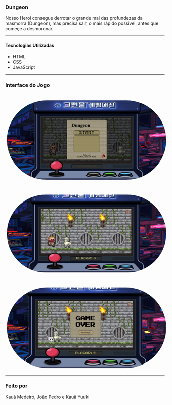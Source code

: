 ### Dungeon
Nosso Heroi consegue derrotar o grande mal das profundezas da masmorra (Dungeon), mas precisa sair, o mais rápido possivel, antes que começe a desmoronar.

<hr/>

#### Tecnologias Utilizadas
- HTML
- CSS
- JavaScript

<hr/>

### Interface do Jogo

<p align="center">
  <br/>
  <img style="border-radius: 500px; border: 5px solid white" width="800" src="/Dungeon/menu.png"><br/><br/><br/>
  <img style="border-radius: 500px; border: 5px solid white" width="800" src="/Dungeon/game.png"><br/><br/><br/>
  <img style="border-radius: 500px; border: 5px solid white" width="800" src="/Dungeon/gameover.png"><br/>
</p>

<hr/>

### Feito por
Kauã Medeiro,
João Pedro e
Kauã Yuuki

<br/>
